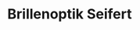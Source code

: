 ---
title: "Brillenoptik Seifert"
url: /freiburg-im-breisgau/brillenoptik-seifert/
shop: Optiker
---